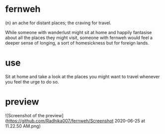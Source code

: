 # fernweh
(n) an ache for distant places; the craving for travel.

While someone with wanderlust might sit at home and happily fantasise about all the places they might visit, 
someone with fernweh would feel a deeper sense of longing, a sort of homesickness but for foreign lands.

# use
Sit at home and take a look at the places you might want to travel whenever you feel the urge to do so. 

# preview
![Screenshot of the preview]
(https://github.com/Radhika007/fernweh/Screenshot 2020-06-25 at 11.22.50 AM.png)

